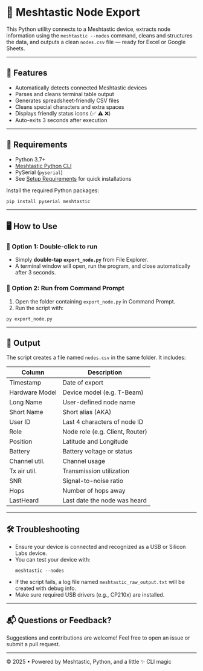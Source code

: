 # 📡 Meshtastic Node Export

This Python utility connects to a Meshtastic device, extracts node information using the `meshtastic --nodes` command, cleans and structures the data, and outputs a clean `nodes.csv` file — ready for Excel or Google Sheets.

---

## 🚀 Features

- Automatically detects connected Meshtastic devices
- Parses and cleans terminal table output
- Generates spreadsheet-friendly CSV files
- Cleans special characters and extra spaces
- Displays friendly status icons (✅ ⚠️ ❌)
- Auto-exits 3 seconds after execution

---

## 🧰 Requirements

- Python 3.7+
- [Meshtastic Python CLI](https://meshtastic.org/docs/software/python/cli/)
- PySerial (`pyserial`)
- See [Setup Requirements](https://github.com/HB1324/Meshtastic/tree/main/Setup%20Requirements) for quick installations

Install the required Python packages:

```
pip install pyserial meshtastic
```

---

## 🖥️ How to Use

### 🔸 Option 1: Double-click to run
- Simply **double-tap `export_node.py`** from File Explorer.
- A terminal window will open, run the program, and close automatically after 3 seconds.

### 🔸 Option 2: Run from Command Prompt
1. Open the folder containing `export_node.py` in Command Prompt.
2. Run the script with:
```
py export_node.py
  ```

---

## 📄 Output

The script creates a file named `nodes.csv` in the same folder. It includes:

| Column           | Description                          |
|------------------|--------------------------------------|
| Timestamp        | Date of export                       |
| Hardware Model   | Device model (e.g. T-Beam)           |
| Long Name        | User-defined node name               |
| Short Name       | Short alias (AKA)                    |
| User ID          | Last 4 characters of node ID         |
| Role             | Node role (e.g. Client, Router)      |
| Position         | Latitude and Longitude               |
| Battery          | Battery voltage or status            |
| Channel util.    | Channel usage                        |
| Tx air util.     | Transmission utilization             |
| SNR              | Signal-to-noise ratio                |
| Hops             | Number of hops away                  |
| LastHeard        | Last date the node was heard         |

---

## 🛠️ Troubleshooting

- Ensure your device is connected and recognized as a USB or Silicon Labs device.
- You can test your device with:
  ```
  meshtastic --nodes
  ```
- If the script fails, a log file named `meshtastic_raw_output.txt` will be created with debug info.
- Make sure required USB drivers (e.g., CP210x) are installed.

---

## 📬 Questions or Feedback?

Suggestions and contributions are welcome! Feel free to open an issue or submit a pull request.

---

© 2025 • Powered by Meshtastic, Python, and a little ✨ CLI magic
